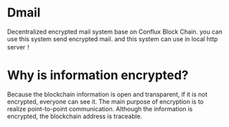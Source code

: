 # Dmail
Decentralized encrypted mail system base on Conflux Block Chain. you can use this system send encrypted mail. and this system can use in local http server！ 
# Why is information encrypted?
Because the blockchain information is open and transparent, if it is not encrypted, everyone can see it. The main purpose of encryption is to realize point-to-point communication. Although the information is encrypted, the blockchain address is traceable.
